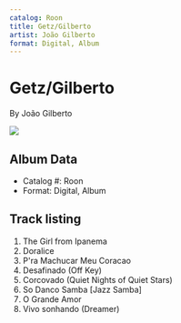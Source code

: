 ```yaml
---
catalog: Roon
title: Getz/Gilberto
artist: João Gilberto
format: Digital, Album
---
```


# Getz/Gilberto

By João Gilberto

![](../../assets/albumcovers/João_Gilberto-Getz-Gilberto.png)

## Album Data

- Catalog #: Roon
- Format: Digital, Album


## Track listing


1. The Girl from Ipanema
2. Doralice
3. P'ra Machucar Meu Coracao
4. Desafinado (Off Key)
5. Corcovado (Quiet Nights of Quiet Stars)
6. So Danco Samba [Jazz Samba]
7. O Grande Amor
8. Vivo sonhando (Dreamer)

